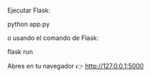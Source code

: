 Ejecutar Flask:

python app.py


o usando el comando de Flask:

flask run


Abres en tu navegador 👉 http://127.0.0.1:5000